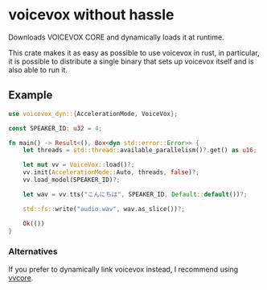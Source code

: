 # voicevox without hassle
Downloads VOICEVOX CORE and dynamically loads it at runtime.

This crate makes it as easy as possible to use voicevox in rust, in particular, it is possible to distribute a single binary that sets up
voicevox itself and is also able to run it.

## Example
```rust
use voicevox_dyn::{AccelerationMode, VoiceVox};

const SPEAKER_ID: u32 = 4;

fn main() -> Result<(), Box<dyn std::error::Error>> {
    let threads = std::thread::available_parallelism()?.get() as u16;

    let mut vv = VoiceVox::load()?;
    vv.init(AccelerationMode::Auto, threads, false)?;
    vv.load_model(SPEAKER_ID)?;

    let wav = vv.tts("こんにちは", SPEAKER_ID, Default::default())?;

    std::fs::write("audio.wav", wav.as_slice())?;

    Ok(())
}

```

### Alternatives

If you prefer to dynamically link voicevox instead, I recommend using [vvcore](https://github.com/iwase22334/voicevox-core-rs).